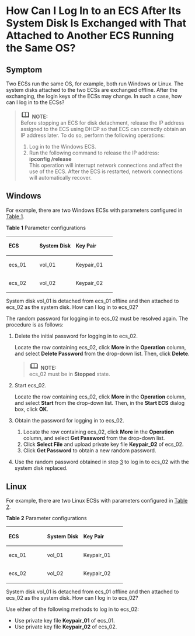 # How Can I Log In to an ECS After Its System Disk Is Exchanged with That Attached to Another ECS Running the Same OS? <a name="EN-US_TOPIC_0100005619"></a>

## Symptom<a name="section1794885713568"></a>

Two ECSs run the same OS, for example, both run Windows or Linux. The system disks attached to the two ECSs are exchanged offline. After the exchanging, the login keys of the ECSs may change. In such a case, how can I log in to the ECSs?

>![](public_sys-resources/icon-note.gif) **NOTE:**   
>Before stopping an ECS for disk detachment, release the IP address assigned to the ECS using DHCP so that ECS can correctly obtain an IP address later. To do so, perform the following operations:  
>1.  Log in to the Windows ECS.  
>2.  Run the following command to release the IP address:  
>    **ipconfig /release**  
>    This operation will interrupt network connections and affect the use of the ECS. After the ECS is restarted, network connections will automatically recover.  

## Windows<a name="section129031037631"></a>

For example, there are two Windows ECSs with parameters configured in  [Table 1](#table1365540183310).

**Table  1**  Parameter configurations

<a name="table1365540183310"></a>
<table><thead align="left"><tr id="row96574014338"><th class="cellrowborder" valign="top" width="28.999999999999996%" id="mcps1.2.4.1.1"><p id="p634128183316"><a name="p634128183316"></a><a name="p634128183316"></a>ECS</p>
</th>
<th class="cellrowborder" valign="top" width="34%" id="mcps1.2.4.1.2"><p id="p76573013311"><a name="p76573013311"></a><a name="p76573013311"></a>System Disk</p>
</th>
<th class="cellrowborder" valign="top" width="37%" id="mcps1.2.4.1.3"><p id="p16576611543"><a name="p16576611543"></a><a name="p16576611543"></a>Key Pair</p>
</th>
</tr>
</thead>
<tbody><tr id="row1765718083310"><td class="cellrowborder" valign="top" width="28.999999999999996%" headers="mcps1.2.4.1.1 "><p id="p1565710013339"><a name="p1565710013339"></a><a name="p1565710013339"></a>ecs_01</p>
</td>
<td class="cellrowborder" valign="top" width="34%" headers="mcps1.2.4.1.2 "><p id="p15657202333"><a name="p15657202333"></a><a name="p15657202333"></a>vol_01</p>
</td>
<td class="cellrowborder" valign="top" width="37%" headers="mcps1.2.4.1.3 "><p id="p9618440846"><a name="p9618440846"></a><a name="p9618440846"></a>Keypair_01</p>
</td>
</tr>
<tr id="row174892462353"><td class="cellrowborder" valign="top" width="28.999999999999996%" headers="mcps1.2.4.1.1 "><p id="p2490194613350"><a name="p2490194613350"></a><a name="p2490194613350"></a>ecs_02</p>
</td>
<td class="cellrowborder" valign="top" width="34%" headers="mcps1.2.4.1.2 "><p id="p6490174620351"><a name="p6490174620351"></a><a name="p6490174620351"></a>vol_02</p>
</td>
<td class="cellrowborder" valign="top" width="37%" headers="mcps1.2.4.1.3 "><p id="p8575613545"><a name="p8575613545"></a><a name="p8575613545"></a>Keypair_02</p>
</td>
</tr>
</tbody>
</table>

System disk vol\_01 is detached from ecs\_01 offline and then attached to ecs\_02 as the system disk. How can I log in to ecs\_02?

The random password for logging in to ecs\_02 must be resolved again. The procedure is as follows:

1.  Delete the initial password for logging in to ecs\_02.

    Locate the row containing ecs\_02, click  **More**  in the  **Operation**  column, and select  **Delete Password**  from the drop-down list. Then, click  **Delete**.

    >![](public_sys-resources/icon-note.gif) **NOTE:**   
    >ecs\_02 must be in  **Stopped**  state.  

2.  Start ecs\_02.

    Locate the row containing ecs\_02, click  **More**  in the  **Operation**  column, and select  **Start**  from the drop-down list. Then, in the  **Start ECS**  dialog box, click  **OK**.

3.  <a name="li138721252141517"></a>Obtain the password for logging in to ecs\_02.
    1.  Locate the row containing ecs\_02, click  **More**  in the  **Operation**  column, and select  **Get Password**  from the drop-down list.
    2.  Click  **Select File**  and upload private key file  **Keypair\_02**  of ecs\_02.
    3.  Click  **Get Password**  to obtain a new random password.

4.  Use the random password obtained in step  [3](#li138721252141517)  to log in to ecs\_02 with the system disk replaced.

## Linux<a name="section1756045025614"></a>

For example, there are two Linux ECSs with parameters configured in  [Table 2](#table9561950195614).

**Table  2**  Parameter configurations

<a name="table9561950195614"></a>
<table><thead align="left"><tr id="row1656285019569"><th class="cellrowborder" valign="top" width="33%" id="mcps1.2.4.1.1"><p id="p1562135011562"><a name="p1562135011562"></a><a name="p1562135011562"></a>ECS</p>
</th>
<th class="cellrowborder" valign="top" width="31%" id="mcps1.2.4.1.2"><p id="p125626503566"><a name="p125626503566"></a><a name="p125626503566"></a>System Disk</p>
</th>
<th class="cellrowborder" valign="top" width="36%" id="mcps1.2.4.1.3"><p id="p105632050125614"><a name="p105632050125614"></a><a name="p105632050125614"></a>Key Pair</p>
</th>
</tr>
</thead>
<tbody><tr id="row556435013563"><td class="cellrowborder" valign="top" width="33%" headers="mcps1.2.4.1.1 "><p id="p17564205017567"><a name="p17564205017567"></a><a name="p17564205017567"></a>ecs_01</p>
</td>
<td class="cellrowborder" valign="top" width="31%" headers="mcps1.2.4.1.2 "><p id="p756411505566"><a name="p756411505566"></a><a name="p756411505566"></a>vol_01</p>
</td>
<td class="cellrowborder" valign="top" width="36%" headers="mcps1.2.4.1.3 "><p id="p16564850145611"><a name="p16564850145611"></a><a name="p16564850145611"></a>Keypair_01</p>
</td>
</tr>
<tr id="row6565125085617"><td class="cellrowborder" valign="top" width="33%" headers="mcps1.2.4.1.1 "><p id="p15565145013568"><a name="p15565145013568"></a><a name="p15565145013568"></a>ecs_02</p>
</td>
<td class="cellrowborder" valign="top" width="31%" headers="mcps1.2.4.1.2 "><p id="p556613502563"><a name="p556613502563"></a><a name="p556613502563"></a>vol_02</p>
</td>
<td class="cellrowborder" valign="top" width="36%" headers="mcps1.2.4.1.3 "><p id="p1566850175616"><a name="p1566850175616"></a><a name="p1566850175616"></a>Keypair_02</p>
</td>
</tr>
</tbody>
</table>

System disk vol\_01 is detached from ecs\_01 offline and then attached to ecs\_02 as the system disk. How can I log in to ecs\_02?

Use either of the following methods to log in to ecs\_02:

-   Use private key file  **Keypair\_01**  of ecs\_01.
-   Use private key file  **Keypair\_02**  of ecs\_02.

